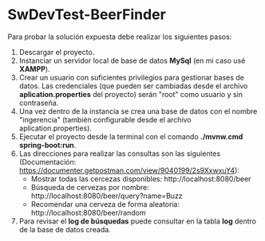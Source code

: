 # SwDevTest-BeerFinder

Para probar la solución expuesta debe realizar los siguientes pasos:
1. Descargar el proyecto.
2. Instanciar un servidor local de base de datos **MySql** (en mi caso usé **XAMPP**).
3. Crear un usuario con suficientes privilegios para gestionar bases de datos. Las credenciales (que pueden ser cambiadas desde el archivo **aplication.properties** del proyecto) serán "root" como usuario y sin contraseña.
4. Una vez dentro de la instancia se crea una base de datos con el nombre "ingerencia" (también configurable desde el archivo aplication.properties).
5. Ejecutar el proyecto desde la terminal con el comando **./mvnw.cmd spring-boot:run**.
6. Las direcciones para realizar las consultas son las siguientes (Documentación: https://documenter.getpostman.com/view/9040199/2s9XxwxuY4):
   - Mostrar todas las cercezas disponibles: http://localhost:8080/beer
   - Búsqueda de cervezas por nombre: http://localhost:8080/beer/query?name=Buzz
   - Recomendar una cerveza de forma aleatoria: http://localhost:8080/beer/random
7. Para revisar el **log de búsquedas** puede consultar en la tabla **log** dentro de la base de datos creada.

